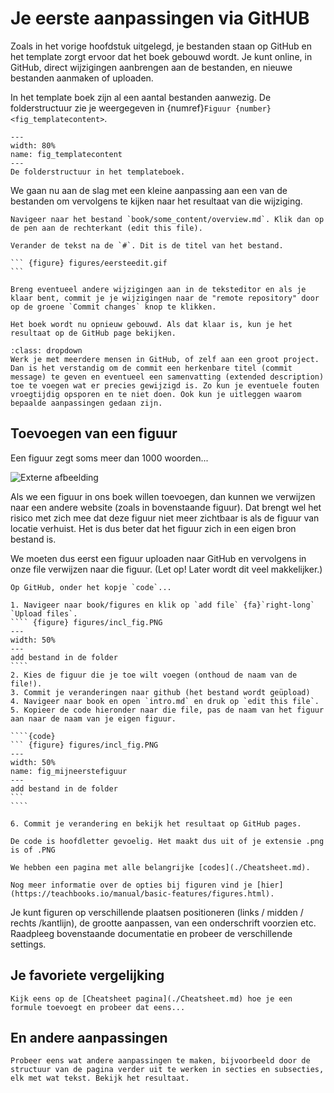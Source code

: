 # Je eerste aanpassingen via GitHUB

Zoals in het vorige hoofdstuk uitgelegd, je bestanden staan op GitHub en het template zorgt ervoor dat het boek gebouwd wordt. Je kunt online, in GitHub, direct wijzigingen aanbrengen aan de bestanden, en nieuwe bestanden aanmaken of uploaden. 

In het template boek zijn al een aantal bestanden aanwezig. De folderstructuur zie je weergegeven in {numref}`Figuur {number} <fig_templatecontent>`.

``` {figure} figures/templatecontent.PNG
---
width: 80%
name: fig_templatecontent
---
De folderstructuur in het templateboek.
```

We gaan nu aan de slag met een kleine aanpassing aan een van de bestanden om vervolgens te kijken naar het resultaat van die wijziging.

````{exercise} Je eerste aanpassing
Navigeer naar het bestand `book/some_content/overview.md`. Klik dan op de pen aan de rechterkant (edit this file).

Verander de tekst na de `#`. Dit is de titel van het bestand.

``` {figure} figures/eersteedit.gif
```

Breng eventueel andere wijzigingen aan in de teksteditor en als je klaar bent, commit je je wijzigingen naar de "remote repository" door op de groene `Commit changes` knop te klikken.

Het boek wordt nu opnieuw gebouwd. Als dat klaar is, kun je het resultaat op de GitHub page bekijken.
````

```{admonition} Samenvatting bij commit
:class: dropdown
Werk je met meerdere mensen in GitHub, of zelf aan een groot project. Dan is het verstandig om de commit een herkenbare titel (commit message) te geven en eventueel een samenvatting (extended description) toe te voegen wat er precies gewijzigd is. Zo kun je eventuele fouten vroegtijdig opsporen en te niet doen. Ook kun je uitleggen waarom bepaalde aanpassingen gedaan zijn.
```

## Toevoegen van een figuur

Een figuur zegt soms meer dan 1000 woorden... 

![Externe afbeelding](https://polslab.tnw.tudelft.nl/figures/training.JPG)

Als we een figuur in ons boek willen toevoegen, dan kunnen we verwijzen naar een andere website (zoals in bovenstaande figuur). Dat brengt wel het risico met zich mee dat deze figuur niet meer zichtbaar is als de figuur van locatie verhuist. Het is dus beter dat het figuur zich in een eigen bron bestand is. 

We moeten dus eerst een figuur uploaden naar GitHub en vervolgens in onze file verwijzen naar die figuur. (Let op! Later wordt dit veel makkelijker.)

`````{exercise}
Op GitHub, onder het kopje `code`...

1. Navigeer naar book/figures en klik op `add file` {fa}`right-long` `Upload files`. 
```` {figure} figures/incl_fig.PNG
---
width: 50%
---
add bestand in de folder
````
2. Kies de figuur die je toe wilt voegen (onthoud de naam van de file!).
3. Commit je veranderingen naar github (het bestand wordt geüpload)
4. Navigeer naar book en open `intro.md` en druk op `edit this file`.
5. Kopieer de code hieronder naar die file, pas de naam van het figuur aan naar de naam van je eigen figuur.

````{code}
``` {figure} figures/incl_fig.PNG
---
width: 50%
name: fig_mijneerstefiguur
---
add bestand in de folder
```
````

6. Commit je verandering en bekijk het resultaat op GitHub pages.

`````

```{warning}
De code is hoofdletter gevoelig. Het maakt dus uit of je extensie .png is of .PNG
```

```{tip}
We hebben een pagina met alle belangrijke [codes](./Cheatsheet.md).

Nog meer informatie over de opties bij figuren vind je [hier](https://teachbooks.io/manual/basic-features/figures.html).
```

Je kunt figuren op verschillende plaatsen positioneren (links / midden / rechts /kantlijn), de grootte aanpassen, van een onderschrift voorzien etc. Raadpleeg bovenstaande documentatie en probeer de verschillende settings.

## Je favoriete vergelijking

```{exercise} Een vergelijking toevoegen
Kijk eens op de [Cheatsheet pagina](./Cheatsheet.md) hoe je een formule toevoegt en probeer dat eens...
```

## En andere aanpassingen

```{exercise} Andere aanpassingen
Probeer eens wat andere aanpassingen te maken, bijvoorbeeld door de structuur van de pagina verder uit te werken in secties en subsecties, elk met wat tekst. Bekijk het resultaat.
```
